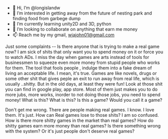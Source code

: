 - 👋 Hi, I’m @longislandw
- 👀 I’m interested in getting away from the future of nesting park and finding food from garbege dump
- 🌱 I’m currently learning unity2D and 3D, python
- 💞️ I’m looking to collaborate on anything that earn me money
- 📫 Reach me by my gmail, wjajohn01@gmail.com

Just some complaints -- Is there anyone that is trying to make a real game now? I am sick of shits that only want you to spend money on it or force you to watch ADs.
I miss the day when games are arts instead of tools for businessmen to squeeze even more money from stupid people who works for them. The tool that fools people
, indulge them into a fake dream of living an acceptable life. I mean, it's true. Games are like novels, drugs or some other shit that gives peple an exit to run away
from real life, which is usually ..shitty. But in the old days, at least they were fun! Look at those shit you can find in google play, app store. Most of them just
makes you to do more jubs, more works, inorder to not doing those jobs, you need to spend money! What is this? What is this? Is this a game? Would you call it a game?

Don't get me wrong. There are people making real games. I know. I love them. It's just. How can Real games lose to those shits? I am so confused. How is there more shitty
games in the market than real games? How do shitty games earn more money than real games? Is there something wrong with the system? Or it's just people don't deserve
real games?

<!---
longislandw/longislandw is a ✨ special ✨ repository because its `README.md` (this file) appears on your GitHub profile.
You can click the Preview link to take a look at your changes.
--->
